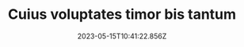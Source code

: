 ---
title: "Cuius voluptates timor bis tantum"
date: 2023-05-15T10:41:22.856Z
permalink: "/cuius-voluptates-timor-bis-tantum/"
---